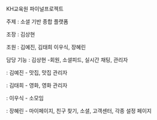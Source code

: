 KH교육원 파이널프로젝트

주제 : 소셜 기반 종합  플랫폼

조장 : 김상현

조원 : 김예진, 김태희 이우식, 장혜린


담당 기능
: 김상현 -회원, 소셜피드, 실시간 채팅, 관리자

: 김예진 - 맛집, 맛집 관리자

: 김태희 - 영화, 영화 관리자

: 이우식 - 소모임

: 장혜린 - 마이페이지, 친구 찾기, 소셜, 고객센터, 각종 설정 페이지
